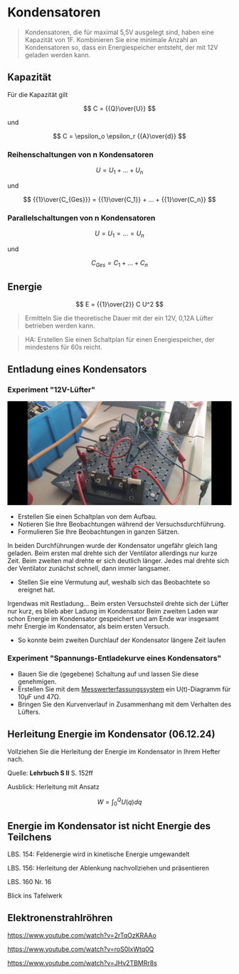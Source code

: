 Kondensatoren
======================

> Kondensatoren, die für maximal 5,5V ausgelegt sind, haben eine Kapazität von 1F. Kombinieren Sie eine minimale Anzahl an Kondensatoren so, dass ein Energiespeicher entsteht, der mit 12V geladen werden kann.

## Kapazität

Für die Kapazität gilt 

$$
C = {{Q}\over{U}}
$$

und

$$
C = \epsilon_o \epsilon_r {{A}\over{d}}
$$

### Reihenschaltungen von n Kondensatoren

$$
U =  U_1 + ... + U_n
$$

und 

$$
{{1}\over{C_{Ges}}} = {{1}\over{C_1}} + ... + {{1}\over{C_n}}
$$

### Parallelschaltungen von n Kondensatoren

$$
U = U_1 = ... = U_n
$$

und 

$$
C_{Ges} = C_1 + ... + C_n
$$

## Energie

$$
E = {{1}\over{2}} C U^2
$$

> Ermitteln Sie die theoretische Dauer mit der ein 12V, 0,12A Lüfter betrieben werden kann.

> HA: Erstellen Sie einen Schaltplan für einen Energiespeicher, der mindestens für 60s reicht.

## Entladung eines Kondensators

### Experiment "12V-Lüfter"

![](Luefter-Goldcap.jpg)

- Erstellen Sie einen Schaltplan von dem Aufbau.
- Notieren Sie Ihre Beobachtungen während der Versuchsdurchführung.
- Formulieren Sie Ihre Beobachtungen in ganzen Sätzen.


In beiden Durchführungen wurde der Kondensator ungefähr gleich lang geladen. Beim ersten mal drehte sich der Ventilator allerdings nur kurze Zeit. Beim zweiten mal drehte er sich deutlich länger. Jedes mal drehte sich der Ventilator zunächst schnell, dann immer langsamer.


- Stellen Sie eine Vermutung auf, weshalb sich das Beobachtete so ereignet hat.


Irgendwas mit Restladung...
Beim ersten Versuchsteil drehte sich der Lüfter nur kurz, es blieb aber Ladung im Kondensator
Beim zweiten Laden war schon Energie im Kondensator gespeichert und am Ende war insgesamt mehr Energie im Kondensator, als beim ersten Versuch.

- So konnte beim zweiten Durchlauf der Kondensator längere Zeit laufen

### Experiment "Spannungs-Entladekurve eines Kondensators"

- Bauen Sie die (gegebene) Schaltung auf und lassen Sie diese genehmigen.
- Erstellen Sie mit dem [Messwerterfassungssystem](https://www.phywe.de/sensoren-software/mess-software-apps/measureapp-die-kostenlose-mess-software-fuer-alle-endgeraete_2274_3205/) ein U(t)-Diagramm für 10µF und 47Ω.
- Bringen Sie den Kurvenverlauf in Zusammenhang mit dem Verhalten des Lüfters.

## Herleitung Energie im Kondensator (06.12.24)

Vollziehen Sie die Herleitung der Energie im Kondensator in Ihrem Hefter nach. 

Quelle: **Lehrbuch S II** S. 152ff

Ausblick: Herleitung mit Ansatz 

$$
W =  \int_{0}^{Q} U(q) dq 
$$

## Energie im Kondensator ist nicht Energie des Teilchens

LBS. 154: Feldenergie wird in kinetische Energie umgewandelt

LBS. 156: Herleitung der Ablenkung nachvollziehen und präsentieren

LBS. 160 Nr. 16

Blick ins Tafelwerk

## Elektronenstrahlröhren

https://www.youtube.com/watch?v=2rTqOzKRAAo

https://www.youtube.com/watch?v=roS0IxWtq0Q

https://www.youtube.com/watch?v=JHv2TBMRr8s


